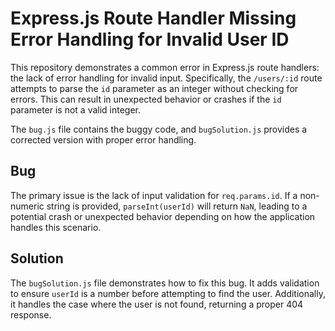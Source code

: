 # Express.js Route Handler Missing Error Handling for Invalid User ID

This repository demonstrates a common error in Express.js route handlers: the lack of error handling for invalid input.  Specifically, the `/users/:id` route attempts to parse the `id` parameter as an integer without checking for errors. This can result in unexpected behavior or crashes if the `id` parameter is not a valid integer.

The `bug.js` file contains the buggy code, and `bugSolution.js` provides a corrected version with proper error handling.

## Bug

The primary issue is the lack of input validation for `req.params.id`.  If a non-numeric string is provided, `parseInt(userId)` will return `NaN`, leading to a potential crash or unexpected behavior depending on how the application handles this scenario.

## Solution

The `bugSolution.js` file demonstrates how to fix this bug.  It adds validation to ensure `userId` is a number before attempting to find the user.  Additionally, it handles the case where the user is not found, returning a proper 404 response.